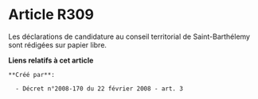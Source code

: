 # Article R309

Les déclarations de candidature au conseil territorial de Saint-Barthélemy sont rédigées sur papier libre.

**Liens relatifs à cet article**

	**Créé par**:

	  - Décret n°2008-170 du 22 février 2008 - art. 3
